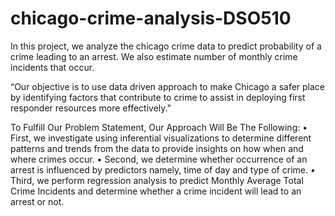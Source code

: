 # chicago-crime-analysis-DSO510

 In this project, we analyze the chicago crime data to predict probability of a crime leading to an arrest.
 We also estimate number of monthly crime incidents that occur.
 
 “Our objective is to use data driven approach to make Chicago a safer place by identifying factors that contribute
 to crime to assist in deploying first responder resources more effectively."
 
  To Fulfill Our Problem Statement, Our Approach Will Be The Following:
• First, we investigate using inferential visualizations to determine different patterns and trends from the data to provide insights on how when and where crimes occur.
• Second, we determine whether occurrence of an arrest is influenced by predictors namely, time of day and type of crime.
• Third, we perform regression analysis to predict Monthly Average Total Crime Incidents and determine whether a crime incident will lead to an arrest or not.
